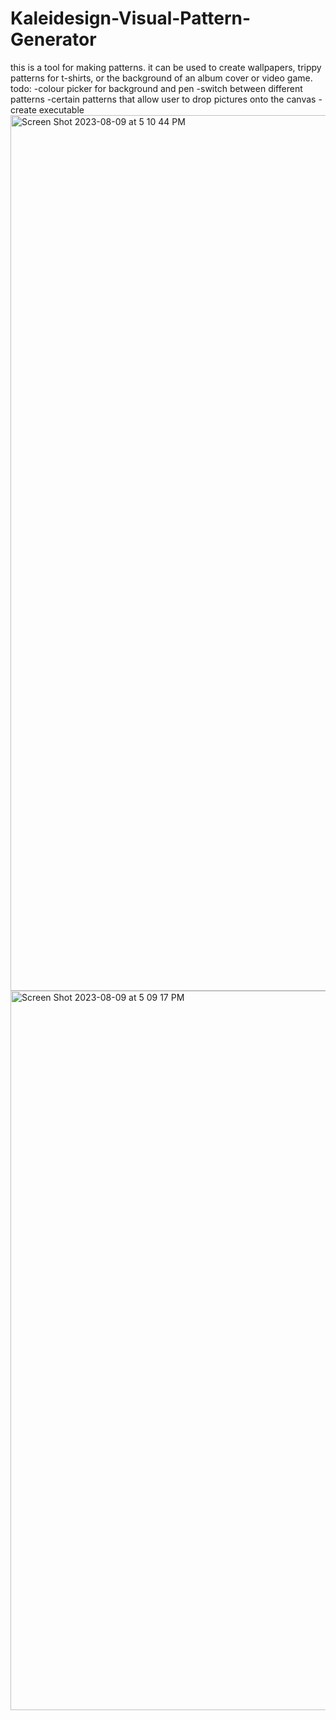# Kaleidesign-Visual-Pattern-Generator
this is a tool for making patterns. it can be used to create wallpapers, trippy patterns for t-shirts, or the background of an album cover or video game.
todo:
-colour picker for background and pen
-switch between different patterns
-certain patterns that allow user to drop pictures onto the canvas
-create executable
<img width="1401" alt="Screen Shot 2023-08-09 at 5 10 44 PM" src="https://github.com/xshirl1027/Kaleidesign-Visual-Pattern-Generator/assets/12800360/532be6f4-0353-4668-b93f-18fc05cdea3b">
<img width="1151" alt="Screen Shot 2023-08-09 at 5 09 17 PM" src="https://github.com/xshirl1027/Kaleidesign-Visual-Pattern-Generator/assets/12800360/8b33bf2a-f5bb-45e4-aba1-b35cfefc4676">
